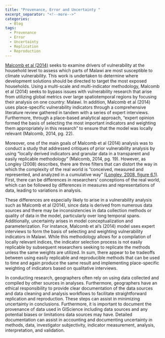 ```yaml
---
title: "Provenance, Error and Uncertainty "
excerpt_separator: "<!--more-->"
categories:
  - Blog
tags:
  - Provenance
  - Error
  - Uncertainty
  - Replication
  - Reproduction
---
```


[Malcomb et al (2014)]( https://www.sciencedirect.com/science/article/abs/pii/S0143622814000058?via%3Dihub) seeks to examine drivers of vulnerability at the household level to assess which parts of Malawi are most susceptible to climate vulnerability. This work is undertaken to determine where development solutions should be directed to target the most exposed households. Using a multi-scale and multi-indicator methodology, Malcomb et al (2014) seeks to bypass issues with vulnerability research that arise from utilizing global metrics over large spatiotemporal regions by focusing their analysis on one country: Malawi. In addition, Malcomb et al (2014) uses place-specific vulnerability indicators through a comprehensive literature review gathered in tandem with a series of expert interviews. Furthermore, through a place-based analytical approach, “expert opinion formed the basis of selecting the most important indicators and weighting them appropriately in this research” to ensure that the model was locally relevant (Malcomb, 2014, pg. 22).

Moreover, one of the main goals of Malcomb et al (2014) analysis was to conduct a study that addressed critiques of prior vulnerability analysis by using “locally derived indicators and granular data in a transparent and easily replicable methodology” (Malcomb, 2014, pg. 19). However, as Longley (2008) describes, there are three filters that can distort the way in which the complexity of the real world is “conceived, measured and represented, and analyzed in a cumulative way” [(Longley, 2008, figure 6.1)](https://www.geos.ed.ac.uk/~gisteac/gis_book_abridged/files/00_fm.pdf). First, there can be differences in researchers’ conceptions of the real world, which can be followed by differences in measures and representations of data, leading to variations in analysis.  

These differences are especially likely to arise in a vulnerability analysis such as Malcomb et al (2014), since data is derived from numerous data sources and there may be inconsistencies in data collection methods or quality of data in the model, particularly over long temporal spans. Additionally, uncertainty arises in model conceptualization and parameterization. For instance, Malcomb et al’s (2014) model uses expert interviews to form the basis of selecting and weighting vulnerability indicators in Malawi. While this methodology allows for a compilation of locally relevant indices, the indicator selection process is not easily replicable by subsequent researchers seeking to replicate the methods unless the same weights are utilized. In sum, there appear to be tradeoffs between using easily replicable and reproducible methods that can be used to time and again produce the same result and implementing place-specific weighting of indicators based on qualitative interviews.

In conducting research, geographers often rely on using data collected and compiled by other sources in analyses. Furthermore, geographers have an ethical responsibility to provide clear documentation of the data sources and data cleaning and analysis workflows to facilitate straightforward replication and reproduction. These steps can assist in minimizing uncertainty in conclusions. Furthermore, it is important to document the provenance of data used in GIScience including data sources and any potential biases or limitations data sources may have. Detailed documentation can assist in accounting and documenting uncertainty in methods, data, investigator subjectivity, indicator measurement, analysis, interpretation, and validation.
